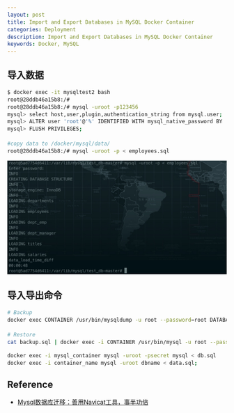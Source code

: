 ```yaml
---
layout: post
title: Import and Export Databases in MySQL Docker Container
categories: Deployment
description: Import and Export Databases in MySQL Docker Container
keywords: Docker, MySQL
---
```


## 导入数据

```sh
$ docker exec -it mysqltest2 bash
root@28ddb46a15b8:/#
root@28ddb46a15b8:/# mysql -uroot -p123456
mysql> select host,user,plugin,authentication_string from mysql.user;
mysql> ALTER user 'root'@'%' IDENTIFIED WITH mysql_native_password BY '123456';(自己修改数据库密码)
mysql> FLUSH PRIVILEGES;

#copy data to /docker/mysql/data/
root@28ddb46a15b8:/# mysql -uroot -p < employees.sql
```

<div align=left>
<img src = "/images/posts/deployment/mysql-import.jpg" width = "600"/>
</div>

## 导入导出命令

```sh
# Backup
docker exec CONTAINER /usr/bin/mysqldump -u root --password=root DATABASE > backup.sql

# Restore
cat backup.sql | docker exec -i CONTAINER /usr/bin/mysql -u root --password=root DATABASE
```

```sh
docker exec -i mysql_container mysql -uroot -psecret mysql < db.sql
docker exec -i container_name mysql -uroot dbname < data.sql;
```

## Reference

* [Mysql数据库迁移：善用Navicat工具，事半功倍][1]

[1]: https://blog.csdn.net/wd2014610/article/details/81487004